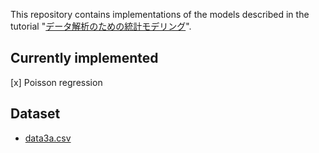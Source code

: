 This repository contains implementations of the models described in the tutorial "[データ解析のための統計モデリング](http://hosho.ees.hokudai.ac.jp/~kubo/ce/IwanamiBook.html)".


## Currently implemented
[x] Poisson regression

## Dataset
* [data3a.csv](http://hosho.ees.hokudai.ac.jp/~kubo/stat/iwanamibook/fig/poisson/data3a.csv)
